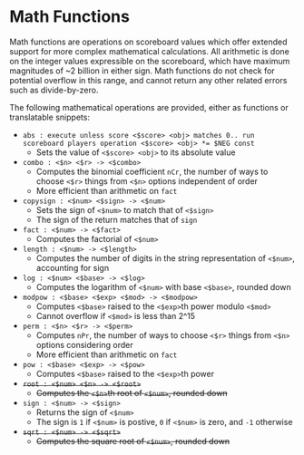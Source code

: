 # Math Functions

Math functions are operations on scoreboard values which offer extended support for more complex mathematical calculations. All arithmetic is done on the integer values expressible on the scoreboard, which have maximum magnitudes of ~2 billion in either sign. Math functions do not check for potential overflow in this range, and cannot return any other related errors such as divide-by-zero.

The following mathematical operations are provided, either as functions or translatable snippets:
* `abs : execute unless score <$score> <obj> matches 0.. run scoreboard players operation <$score> <obj> *= $NEG const`
  * Sets the value of `<$score> <obj>` to its absolute value
* `combo : <$n> <$r> -> <$combo>`
  * Computes the binomial coefficient `nCr`, the number of ways to choose `<$r>` things from `<$n>` options independent of order
  * More efficient than arithmetic on `fact`
* `copysign : <$num> <$sign> -> <$num>`
  * Sets the sign of `<$num>` to match that of `<$sign>`
  * The sign of the return matches that of `sign`
* `fact : <$num> -> <$fact>`
  * Computes the factorial of `<$num>`
* `length : <$num> -> <$length>`
  * Computes the number of digits in the string representation of `<$num>`, accounting for sign
* `log : <$num> <$base> -> <$log>`
  * Computes the logarithm of `<$num>` with base `<$base>`, rounded down
* `modpow : <$base> <$exp> <$mod> -> <$modpow>`
  * Computes `<$base>` raised to the `<$exp>`th power modulo `<$mod>`
  * Cannot overflow if `<$mod>` is less than 2^15
* `perm : <$n> <$r> -> <$perm>`
  * Computes `nPr`, the number of ways to choose `<$r>` things from `<$n>` options considering order
  * More efficient than arithmetic on `fact`
* `pow : <$base> <$exp> -> <$pow>`
  * Computes `<$base>` raised to the `<$exp>`th power
* ~~`root : <$num> <$n> -> <$root>`~~
  * ~~Computes the `<$n>`th root of `<$num>`, rounded down~~
* `sign : <$num> -> <$sign>`
  * Returns the sign of `<$num>`
  * The sign is `1` if `<$num>` is postive, `0` if `<$num>` is zero, and `-1` otherwise
* ~~`sqrt : <$num> -> <$sqrt>`~~
  * ~~Computes the square root of `<$num>`, rounded down~~
